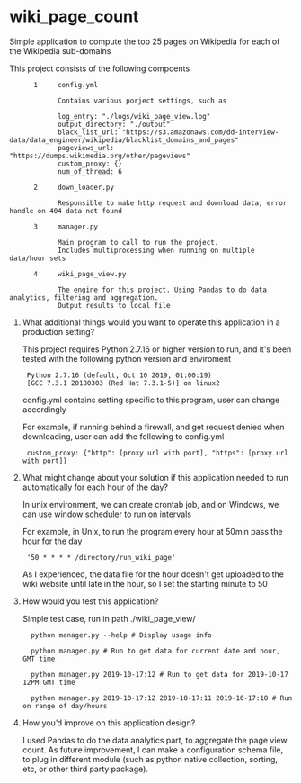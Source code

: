 # wiki_page_count
Simple application to compute the top 25 pages on Wikipedia for each of the Wikipedia sub-domains

This project consists of the following compoents
```
      1     config.yml
            
            Contains various porject settings, such as 
            
            log_entry: "./logs/wiki_page_view.log"
            output_directory: "./output"
            black_list_url: "https://s3.amazonaws.com/dd-interview-data/data_engineer/wikipedia/blacklist_domains_and_pages"
            pageviews_url: "https://dumps.wikimedia.org/other/pageviews"
            custom_proxy: {}
            num_of_thread: 6
            
      2     down_loader.py
      
            Responsible to make http request and download data, error handle on 404 data not found
            
      3     manager.py
            
            Main program to call to run the project. 
            Includes multiprocessing when running on multiple data/hour sets
      
      4     wiki_page_view.py
      
            The engine for this project. Using Pandas to do data analytics, filtering and aggregation. 
            Output results to local file
```

1. What additional things would you want to operate this application in a production setting?

      This project requires Python 2.7.16 or higher version to run, and it's been tested  with the following python version and enviroment
      
        Python 2.7.16 (default, Oct 10 2019, 01:00:19)
        [GCC 7.3.1 20180303 (Red Hat 7.3.1-5)] on linux2

    config.yml contains setting specific to this program, user can change accordingly
    
    For example, if running behind a firewall, and get request denied when downloading, user can add the following to config.yml
    
        custom_proxy: {"http": [proxy url with port], "https": [proxy url with port]}

2. What might change about your solution if this application needed to run automatically for each hour of the day?
    
    In unix environment, we can create crontab job, and on Windows, we can use window scheduler to run on intervals

    For example, in Unix, to run the program every hour at 50min pass the hour for the day
    
        '50 * * * * /directory/run_wiki_page'

    As I experienced, the data file for the hour doesn't get uploaded to the wiki website until late in the hour, so I set the starting minute to 50
    
3. How would you test this application?

    Simple test case, run in path ./wiki_page_view/
    ```
      python manager.py --help # Display usage info
      
      python manager.py # Run to get data for current date and hour, GMT time
    
      python manager.py 2019-10-17:12 # Run to get data for 2019-10-17 12PM GMT time
    
      python manager.py 2019-10-17:12 2019-10-17:11 2019-10-17:10 # Run on range of day/hours
    ```

4. How you’d improve on this application design?

      I used Pandas to do the data analytics part, to aggregate the page view count. As future improvement, I can make a configuration schema file, to plug in different module (such as python native collection, sorting, etc, or other third party package). 
